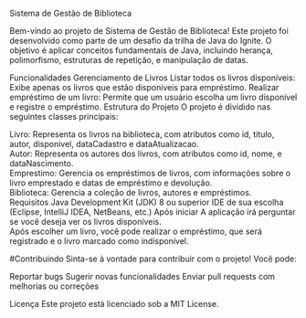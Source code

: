 Sistema de Gestão de Biblioteca

Bem-vindo ao projeto de Sistema de Gestão de Biblioteca! Este projeto foi desenvolvido como parte de um desafio da trilha de Java do Ignite. O objetivo é aplicar conceitos fundamentais de Java, incluindo herança, polimorfismo, estruturas de repetição, e manipulação de datas.

Funcionalidades
Gerenciamento de Livros
Listar todos os livros disponíveis: Exibe apenas os livros que estão disponíveis para empréstimo.
Realizar empréstimo de um livro: Permite que um usuário escolha um livro disponível e registre o empréstimo.
Estrutura do Projeto
O projeto é dividido nas seguintes classes principais:

Livro: Representa os livros na biblioteca, com atributos como id, titulo, autor, disponivel, dataCadastro e dataAtualizacao.<br>
Autor: Representa os autores dos livros, com atributos como id, nome, e dataNascimento.<br>
Emprestimo: Gerencia os empréstimos de livros, com informações sobre o livro emprestado e datas de empréstimo e devolução.<br>
Biblioteca: Gerencia a coleção de livros, autores e empréstimos.<br>
Requisitos
Java Development Kit (JDK) 8 ou superior
IDE de sua escolha (Eclipse, IntelliJ IDEA, NetBeans, etc.)
Após iniciar
A aplicação irá perguntar se você deseja ver os livros disponíveis.<br> Após escolher um livro, você pode realizar o empréstimo, que será registrado e o livro marcado como indisponível.

#Contribuindo Sinta-se à vontade para contribuir com o projeto! Você pode:

Reportar bugs
Sugerir novas funcionalidades Enviar pull requests com melhorias ou correções

Licença
Este projeto está licenciado sob a MIT License.
